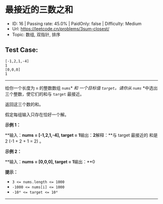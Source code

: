 # 最接近的三数之和                                                       

* ID: 16      | Passing rate: 45.0% | PaidOnly: false  | Difficulty: Medium 
* Url: https://leetcode.cn/problems/3sum-closest/ 
* Topic: 数组, 双指针, 排序 

## Test Case: 
```
[-1,2,1,-4]
1
[0,0,0]
1
```



---
给你一个长度为 `n` 的整数数组 `nums`* *和 一个目标值 `target`。请你从 `nums`*
*中选出三个整数，使它们的和与 `target` 最接近。

返回这三个数的和。

假定每组输入只存在恰好一个解。


**示例 1：**

**输入：**nums = [-1,2,1,-4], target = 1**输出：**2**解释：**与 target 最接近的
和是 2 (-1 + 2 + 1 = 2) 。

**示例 2：**

**输入：**nums = [0,0,0], target = 1**输出：**0


**提示：**

* `3 <= nums.length <= 1000`
* `-1000 <= nums[i] <= 1000`
* `-10⁴ <= target <= 10⁴`

---
